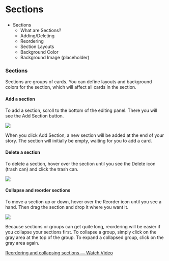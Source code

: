 # Sections

###  <a id="docs-internal-guid-3f04fa94-7fff-e04d-86d4-f27746d31af9"></a>

* Sections
  * What are Sections?
  * Adding/Deleting
  * Reordering
  * Section Layouts
  * Background Color
  * Background Image \(placeholder\)

###  <a id="docs-internal-guid-3f04fa94-7fff-e04d-86d4-f27746d31af9"></a>

###  <a id="docs-internal-guid-3f04fa94-7fff-e04d-86d4-f27746d31af9"></a>

### Sections <a id="docs-internal-guid-3f04fa94-7fff-e04d-86d4-f27746d31af9"></a>

Sections are groups of cards. You can define layouts and background colors for the section, which will affect all cards in the section. 

#### Add a section

To add a section, scroll to the bottom of the editing panel. There you will see the Add Section button.   


![](https://lh5.googleusercontent.com/8-N3Ktlx-G9GfIeUcTKw5vmL5fuvdGz2O6wqnIC4cZEwlNI8iu0Bw9vFc0Ud02TZwZSjxQ-YqeidXUacHc5oMw-3oJ5ACJ-5WqhOYy2Cw-4p2kOLDz4rOnLhYQLo8d6NkUH_qQF8)

When you click Add Section, a new section will be added at the end of your story. The section will initially be empty, waiting for you to add a card.

#### Delete a section

To delete a section, hover over the section until you see the Delete icon \(trash can\) and click the trash can.  


![](https://lh3.googleusercontent.com/7yS8mzAoYDAqwsaVxzN9l-7xRHPFEvRum9FFUN8nLdUPhec4sEvdOqFR53L6iQm4nS-vGSbjWLKPF3xvbI5sSsl7rk9_iM00_MYu-wlT7Vq_f0lvpbs4Wv9E4AcqgGYehjJRyHY1)

#### Collapse and reorder sections

To move a section up or down, hover over the Reorder icon until you see a hand. Then drag the section and drop it where you want it.  


![](https://lh5.googleusercontent.com/n1WFMoOiBMbiZB4OLianafLtWgE8-3xGKWfQr_UAFNwvjGb3Z7BmPV9j1FDk9WRVh6sciQpv8f3lL5BMRHaJsmdpHqsUSc-mXYkrEZuQ0HR555SP0jWPSaRmpqc0ar55xXf7f9BR)

Because sections or groups can get quite long, reordering will be easier if you collapse your sections first. To collapse a group, simply click on the gray area at the top of the group. To expand a collapsed group, click on the gray area again.  


[Reordering and collapsing sections — Watch Video](https://www.loom.com/share/4698f07f24b248d0a355d562d5f4f9fb)

